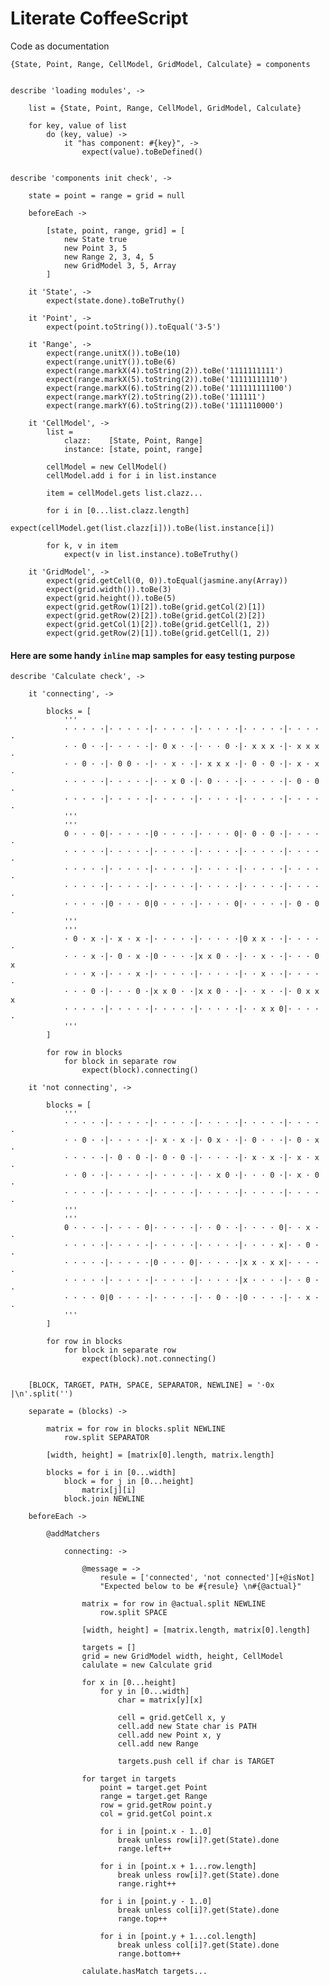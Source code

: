 Literate CoffeeScript
=====================
Code as documentation

    {State, Point, Range, CellModel, GridModel, Calculate} = components


    describe 'loading modules', ->

        list = {State, Point, Range, CellModel, GridModel, Calculate}

        for key, value of list
            do (key, value) ->
                it "has component: #{key}", ->
                    expect(value).toBeDefined()


    describe 'components init check', ->

        state = point = range = grid = null

        beforeEach ->

            [state, point, range, grid] = [
                new State true
                new Point 3, 5
                new Range 2, 3, 4, 5
                new GridModel 3, 5, Array
            ]

        it 'State', ->
            expect(state.done).toBeTruthy()

        it 'Point', ->
            expect(point.toString()).toEqual('3-5')

        it 'Range', ->
            expect(range.unitX()).toBe(10)
            expect(range.unitY()).toBe(6)
            expect(range.markX(4).toString(2)).toBe('1111111111')
            expect(range.markX(5).toString(2)).toBe('11111111110')
            expect(range.markX(6).toString(2)).toBe('111111111100')
            expect(range.markY(2).toString(2)).toBe('111111')
            expect(range.markY(6).toString(2)).toBe('1111110000')

        it 'CellModel', ->
            list =
                clazz:    [State, Point, Range]
                instance: [state, point, range]

            cellModel = new CellModel()
            cellModel.add i for i in list.instance

            item = cellModel.gets list.clazz...

            for i in [0...list.clazz.length]
                expect(cellModel.get(list.clazz[i])).toBe(list.instance[i])

            for k, v in item
                expect(v in list.instance).toBeTruthy()

        it 'GridModel', ->
            expect(grid.getCell(0, 0)).toEqual(jasmine.any(Array))
            expect(grid.width()).toBe(3)
            expect(grid.height()).toBe(5)
            expect(grid.getRow(1)[2]).toBe(grid.getCol(2)[1])
            expect(grid.getRow(2)[2]).toBe(grid.getCol(2)[2])
            expect(grid.getCol(1)[2]).toBe(grid.getCell(1, 2))
            expect(grid.getRow(2)[1]).toBe(grid.getCell(1, 2))

#### Here are some handy `inline` map samples for easy testing purpose

    describe 'Calculate check', ->

        it 'connecting', ->

            blocks = [
                '''
                · · · · ·|· · · · ·|· · · · ·|· · · · ·|· · · · ·|· · · · ·
                · · 0 · ·|· · · · ·|· 0 x · ·|· · · 0 ·|· x x x ·|· x x x ·
                · · 0 · ·|· 0 0 · ·|· · x · ·|· x x x ·|· 0 · 0 ·|· x · x ·
                · · · · ·|· · · · ·|· · x 0 ·|· 0 · · ·|· · · · ·|· 0 · 0 ·
                · · · · ·|· · · · ·|· · · · ·|· · · · ·|· · · · ·|· · · · ·
                '''
                '''
                0 · · · 0|· · · · ·|0 · · · ·|· · · · 0|· 0 · 0 ·|· · · · ·
                · · · · ·|· · · · ·|· · · · ·|· · · · ·|· · · · ·|· · · · ·
                · · · · ·|· · · · ·|· · · · ·|· · · · ·|· · · · ·|· · · · ·
                · · · · ·|· · · · ·|· · · · ·|· · · · ·|· · · · ·|· · · · ·
                · · · · ·|0 · · · 0|0 · · · ·|· · · · 0|· · · · ·|· 0 · 0 ·
                '''
                '''
                · 0 · x ·|· x · x ·|· · · · ·|· · · · ·|0 x x · ·|· · · · ·
                · · · x ·|· 0 · x ·|0 · · · ·|x x 0 · ·|· · x · ·|· · · 0 x
                · · · x ·|· · · x ·|· · · · ·|· · · · ·|· · x · ·|· · · · ·
                · · · 0 ·|· · · 0 ·|x x 0 · ·|x x 0 · ·|· · x · ·|· 0 x x x
                · · · · ·|· · · · ·|· · · · ·|· · · · ·|· · x x 0|· · · · ·
                '''
            ]

            for row in blocks
                for block in separate row
                    expect(block).connecting()

        it 'not connecting', ->

            blocks = [
                '''
                · · · · ·|· · · · ·|· · · · ·|· · · · ·|· · · · ·|· · · · ·
                · · 0 · ·|· · · · ·|· x · x ·|· 0 x · ·|· 0 · · ·|· 0 · x ·
                · · · · ·|· 0 · 0 ·|· 0 · 0 ·|· · · · ·|· x · x ·|· x · x ·
                · · 0 · ·|· · · · ·|· · · · ·|· · x 0 ·|· · · 0 ·|· x · 0 ·
                · · · · ·|· · · · ·|· · · · ·|· · · · ·|· · · · ·|· · · · ·
                '''
                '''
                0 · · · ·|· · · · 0|· · · · ·|· · 0 · ·|· · · · 0|· · x · ·
                · · · · ·|· · · · ·|· · · · ·|· · · · ·|· · · · x|· · 0 · ·
                · · · · ·|· · · · ·|0 · · · 0|· · · · ·|x x · x x|· · · · ·
                · · · · ·|· · · · ·|· · · · ·|· · · · ·|x · · · ·|· · 0 · ·
                · · · · 0|0 · · · ·|· · · · ·|· · 0 · ·|0 · · · ·|· · x · ·
                '''
            ]

            for row in blocks
                for block in separate row
                    expect(block).not.connecting()


        [BLOCK, TARGET, PATH, SPACE, SEPARATOR, NEWLINE] = '·0x |\n'.split('')

        separate = (blocks) ->

            matrix = for row in blocks.split NEWLINE
                row.split SEPARATOR

            [width, height] = [matrix[0].length, matrix.length]

            blocks = for i in [0...width]
                block = for j in [0...height]
                    matrix[j][i]
                block.join NEWLINE

        beforeEach ->

            @addMatchers

                connecting: ->

                    @message = ->
                        resule = ['connected', 'not connected'][+@isNot]
                        "Expected below to be #{resule} \n#{@actual}"

                    matrix = for row in @actual.split NEWLINE
                        row.split SPACE

                    [width, height] = [matrix.length, matrix[0].length]

                    targets = []
                    grid = new GridModel width, height, CellModel
                    calulate = new Calculate grid

                    for x in [0...height]
                        for y in [0...width]
                            char = matrix[y][x]

                            cell = grid.getCell x, y
                            cell.add new State char is PATH
                            cell.add new Point x, y
                            cell.add new Range

                            targets.push cell if char is TARGET

                    for target in targets
                        point = target.get Point
                        range = target.get Range
                        row = grid.getRow point.y
                        col = grid.getCol point.x

                        for i in [point.x - 1..0]
                            break unless row[i]?.get(State).done
                            range.left++

                        for i in [point.x + 1...row.length]
                            break unless row[i]?.get(State).done
                            range.right++

                        for i in [point.y - 1..0]
                            break unless col[i]?.get(State).done
                            range.top++

                        for i in [point.y + 1...col.length]
                            break unless col[i]?.get(State).done
                            range.bottom++

                    calulate.hasMatch targets...
